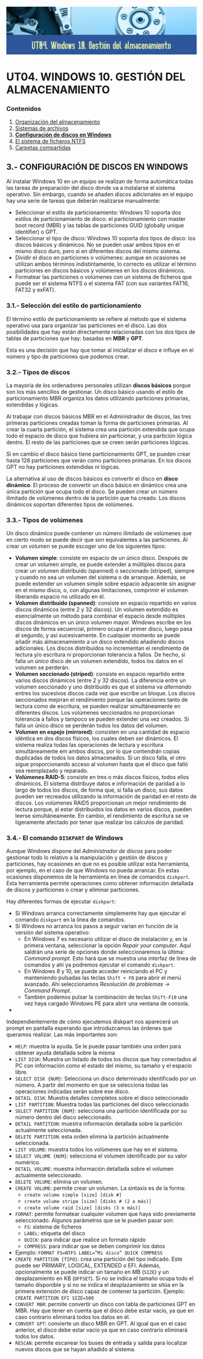 ![Carátula UT04](imgs/caratula_ut04.png)

# UT04. WINDOWS 10. GESTIÓN DEL ALMACENAMIENTO

### Contenidos

1. [Organización del almacenamiento](01_organización.md)
2. [Sistemas de archivos](02_sistemas_archivos.md)
3. [**Configuración de discos en Windows**](03_configuración_discos.md)
4. [El sistema de ficheros NTFS](04_ntfs.md)
5. [Carpetas compartidas](05_compartidas.md)


## 3.- CONFIGURACIÓN DE DISCOS EN WINDOWS

Al instalar Windows 10 en un equipo se realizan de forma automática todas las tareas de preparación del disco donde va a instalarse el sistema operativo. Sin embargo, cuando se añaden discos adicionales en el equipo hay una serie de tareas que deberán realizarse manualmente:

- Seleccionar el estilo de particionamiento: Windows 10 soporta dos estilos de particionamiento de disco: el particionamiento con master boot record (MBR) y las tablas de particiones GUID (globally unique identifier) o GPT.
- Seleccionar el tipo de disco: Windows 10 soporta dos tipos de disco: los discos básicos y dinámicos. No se pueden usar ambos tipos en el mismo disco duro, pero si en diferentes discos del mismo sistema.
- Dividir el disco en particiones o volúmenes: aunque en ocasiones se utilizan ambos términos indistintamente, lo correcto es utilizar el término particiones en discos básicos y volúmenes en los discos dinámicos.
- Formatear las particiones o volúmenes con un sistema de ficheros que puede ser el sistema NTFS o el sistema FAT (con sus variantes FAT16, FAT32 y exFAT).


### 3.1.- Selección del estilo de particionamiento

El término estilo de particionamiento se refiere al método que el sistema operativo usa para organizar las particiones en el disco. Las dos posibilidades que hay están directamente relacionadas con los dos tipos de tablas de particiones que hay: basadas en **MBR** y **GPT**.

Esta es una decisión que hay que tomar al inicializar el disco e influye en el número y tipo de particiones que podemos crear.

### 3.2.- Tipos de discos

La mayoría de los ordenadores personales utilizan **discos básicos** porque son los más sencillos de gestionar. Un disco básico usando el estilo de particionamiento MBR organiza los datos utilizando particiones primarias, extendidas y lógicas. 

Al trabajar con discos básicos MBR en el Administrador de discos, las tres primeras particiones creadas toman la forma de particiones primarias. Al crear la cuarta partición, el sistema crea una partición extendida que ocupa todo el espacio de disco que hubiera sin particionar, y una partición lógica dentro. El resto de las particiones que se creen serán particiones lógicas.
 
Si en cambio el disco básico tiene particionamiento GPT, se pueden crear hasta 128 particiones que verán como particiones primarias. En los discos GPT no hay particiones extendidas ni lógicas.
 
La alternativa al uso de discos básicos es convertir el disco en **disco dinámico**. El proceso de convertir un disco básico en dinámico crea una única partición que ocupa todo el disco. Se pueden crear un número ilimitado de volúmenes dentro de la partición que ha creado. Los discos dinámicos soportan diferentes tipos de volúmenes.


### 3.3.- Tipos de volúmenes

Un disco dinámico puede contener un número ilimitado de volúmenes que en cierto modo se puede decir que son equivalentes a las particiones. Al crear un volumen se puede escoger uno de los siguientes tipos:

- **Volumen simple**: consiste en espacio de un único disco. Después de crear un volumen simple, se puede extender a múltiples discos para crear un volumen distribuido (spanned) o seccionado (striped), siempre y cuando no sea un volumen del sistema o de arranque. Además, se puede extender un volumen simple sobre espacio adyacente sin asignar en el mismo disco, o, con algunas limitaciones, comprimir el volumen liberando espacio no utilizado en él.
- **Volumen distribuido (spanned)**: consiste en espacio repartido en varios discos dinámicos (entre 2 y 32 discos). Un volumen extendido es esencialmente un método para combinar el espacio desde múltiples discos dinámicos en un único volumen mayor. Windows escribe en los discos de forma secuencial, primero ocupa el primer disco, luego pasa al segundo, y así sucesivamente. En cualquier momento se puede añadir más almacenamiento a un disco extendido añadiendo discos adicionales. Los discos distribuidos no incrementan el rendimiento de lectura y/o escritura ni proporcionan tolerancia a fallos. De hecho, si falla un único disco de un volumen extendido, todos los datos en el volumen se perderán.
- **Volumen seccionado (striped)**: consiste en espacio repartido entre varios discos dinámicos (entre 2 y 32 discos). La diferencia entre un volumen seccionado y uno distribuido es que el sistema va _alternando_ entres los sucesivos discos cada vez que escribe un bloque. Los discos seccionados mejoran el rendimiento porque las operaciones tanto de lectura como de escritura, se pueden realizar simultáneamente en diferentes discos. Los volúmenes seccionados no proporcionan tolerancia a fallos y tampoco se pueden extender una vez creados. Si falla un único disco se perderán todos los datos del volumen.
- **Volumen en espejo (mirrored)**: consisten en una cantidad de espacio idéntica en dos discos físicos, los cuales deben ser dinámicos. El sistema realiza todas las operaciones de lectura y escritura simultáneamente em ambos discos, por lo que contendrán copias duplicadas de todos los datos almacenados. Si un disco falla, el otro sigue proporcionando acceso al volumen hasta que el disco que falló sea reemplazado y reparado.
- **Volúmenes RAID-5**: consiste en tres o más discos físicos, todos ellos dinámicos. El sistema distribuye datos e información de paridad a lo largo de todos los discos, de forma que, si falla un disco, sus datos pueden ser recreados utilizando la información de paridad en el resto de discos. Los volúmenes RAID5 proporcionan un mejor rendimiento de lectura porque, al estar distribuidos los datos en varios discos, pueden leerse simultáneamente. En cambio, el rendimiento de escritura se ve ligeramente afectado por tener que realizar los cálculos de paridad.


### 3.4.- El comando `DISKPART` de Windows

Aunque Windows dispone del *Administrador de discos* para poder gestionar todo lo relativo a la manipulación y gestión de discos y particiones, hay ocasiones en que no es posible utilizar esta herramienta, por ejemplo, en el caso de que Windows no pueda arrancar. En estas ocasiones disponemos de la herramienta en línea de comandos `diskpart`. Esta herramienta permite operaciones como obtener información detallada de discos y particiones o crear y eliminar particiones.

Hay diferentes formas de ejecutar `diskpart`:

- Si Windows arranca correctamente simplemente hay que ejecutar el comando `diskpart` en la línea de comandos.
- Si Windows no arranca los pasos a seguir varían en función de la versión del sistema operativo:
   - En Windows 7 es necesario utilizar el disco de instalación y, en la primera ventana, seleccionar la opción *Repair your computer*. Aquí saldrán una serie de opciones donde seleccionaremos la última: *Command prompt*. Esto hará que se muestra una interfaz de línea de comandos y ahí ya podremos ejecutar el comando `diskpart`.
   - En Windows 8 y 10, se puede acceder reiniciando el PC y manteniendo pulsadas las teclas `Shift + F8` para abrir el menú avanzado. Ahí seleccionamos *Resolución de problemas -> Command Prompt*.
   - También podemos pulsar la combinación de teclas `Shift-F10` una vez haya cargado Windows PE para abrir una ventana de consola.
- 
Independientemente de cómo ejecutemos diskpart nos aparecerá un prompt en pantalla esperando que introduzcamos las órdenes que queramos realizar. Las más importantes son:

- `HELP`: muestra la ayuda. Se le puede pasar también una orden para obtener ayuda detallada sobre la misma
- `LIST DISK`: Muestra un listado de todos los discos que hay conectados al PC con información como el estado del mismo, su tamaño y el espacio libre.
- `SELECT DISK {NUM}`: Selecciona un disco determinado identificado por un número. A partir del momento en que se selecciona todas las operaciones indicadas serán sobre ese disco.
- `DETAIL DISK`: Muestra detalles completos sobre el disco seleccionado
- `LIST PARTITION`: Muestra todas las particiones del disco seleccionado
- `SELECT PARTITION {NUM}`: selecciona una partición identificada por su número dentro del disco seleccionado.
- `DETAIL PARTITION`: muestra información detallada sobre la partición actualmente seleccionada.
- `DELETE PARTITION`: esta orden elimina la partición actualmente seleccionada.
- `LIST VOLUME`: muestra todos los volúmenes que hay en el sistema.
- `SELECT VOLUME {NUM}`: selecciona el volumen identificado por su valor numérico.
- `DETAIL VOLUME`: muestra información detallada sobre el volumen actualmente seleccionado.
- `DELETE VOLUME`: elimina un volumen.
- `CREATE VOLUME`: permite crear un volumen. La sintaxis es de la forma:
   - `create volume simple [size] [disk #]`
   - `create volume stripe [size] [disks # (2 o más)]`
   - `create volume raid [size] [disks (3 o más)]`
- `FORMAT`: permite formatear cualquier volumen que haya sido previamente seleccionado. Algunos parámetros que se le pueden pasar son:
   - `FS`: sistema de ficheros
   - `LABEL`: etiqueta del disco
   - `QUICK`: para indicar que realice un formato rápido
   - `COMPRESS`: para indicar que se deben comprimir los datos
- Ejemplo: `FORMAT FS=NTFS LABEL=”Mi disco” QUICK COMPRESS`
- `CREATE PARTITION {TIPO}`: crea una partición del tipo indicado. Este puede ser PRIMARY, LOGICAL, EXTENDED o EFI. Además, opcionalmente se puede indicar un tamaño en MB (`SIZE`) y un desplazamiento en KB (`OFFSET`). Si no se indica el tamaño ocupa todo el tamaño disponible y si no se indica el desplazamiento se sitúa en la primera extensión de disco capaz de contener la partición. Ejemplo: `CREATE PARTITION EFI SIZE=500` 
- `CONVERT MBR`: permite convertir un disco con tabla de particiones GPT en MBR. Hay que tener en cuenta que el disco debe estar vacío, ya que en caso contrario eliminará todos los datos en él.
- `CONVERT GPT`: convierte un disco MBR en GPT. Al igual que en el caso anterior, el disco debe estar vacío ya que en caso contrario eliminará todos los datos.
- `RESCAN`: permite escanear los buses de entrada y salida para localizar nuevos discos que se hayan añadido al sistema.




